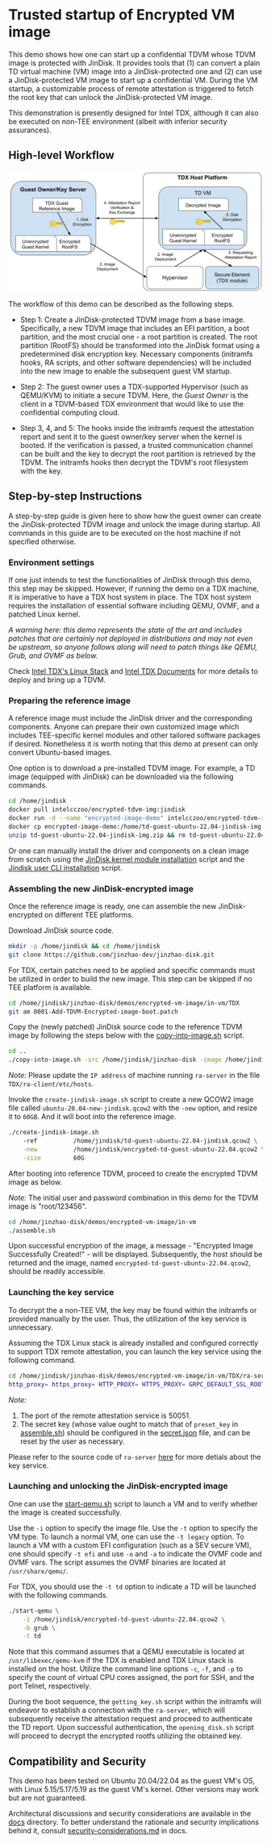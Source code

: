 # Trusted startup of Encrypted VM image

This demo shows how one can start up a confidential TDVM whose TDVM image is protected with JinDisk. It provides tools that (1) can convert a plain TD virtual machine (VM) image into a JinDisk-protected one and (2) can use a JinDisk-protected VM image to start up a confidential VM. During the VM startup, a customizable process of remote attestation is triggered to fetch the root key that can unlock the JinDisk-protected VM image.

This demonstration is presently designed for Intel TDX, although it can also be executed on non-TEE environment (albeit with inferior security assurances).

## High-level Workflow

![](./workflow.jpg)

The workflow of this demo can be described as the following steps.

- Step 1: Create a JinDisk-protected TDVM image from a base image. Specifically, a new TDVM image that includes an EFI partition, a boot partition, and the most crucial one - a root partition is created. The root partition (RootFS) should be transformed into the JinDisk format using a predetermined disk encryption key. Necessary components (initramfs hooks, RA scripts, and other software dependencies) will be included into the new image to enable the subsequent guest VM startup.

- Step 2: The guest owner uses a TDX-supported Hypervisor (such as QEMU/KVM) to initiate a secure TDVM. Here, the *Guest Owner* is the client in a TDVM-based TDX environment that would like to use the confidential computing cloud.

- Step 3, 4, and 5: The hooks inside the initramfs request the attestation report and sent it to the guest owner/key server when the kernel is booted. If the verification is passed, a trusted communication channel can be built and the key to decrypt the root partition is retrieved by the TDVM. The initramfs hooks then decrypt the TDVM's root filesystem with the key.

## Step-by-step Instructions

A step-by-step guide is given here to show how the guest owner can create the JinDisk-protected TDVM image and unlock the image during startup. All commands in this guide are to be executed on the host machine if not specified otherwise.

### Environment settings

If one just intends to test the functionalities of JinDisk through this demo, this step may be skipped. However, if running the demo on a TDX machine, it is imperative to have a TDX host system in place. The TDX host system requires the installation of essential software including QEMU, OVMF, and a patched Linux kernel.

*A warning here: this demo represents the state of the art and includes patches that are certainly not deployed in distributions and may not even be upstream, so anyone follows along will need to patch things like QEMU, Grub, and OVMF as below.*

Check [Intel TDX's Linux Stack](https://cczoo.readthedocs.io/en/latest/TEE/TDX/tdxstack.html) and [Intel TDX Documents](https://cczoo.readthedocs.io/en/latest/TEE/TDX/inteltdx.html) for more details to deploy and bring up a TDVM.


### Preparing the reference image

A reference image must include the JinDisk driver and the corresponding components. 
Anyone can prepare their own customized image which includes TEE-specific kernel modules and other tailored software packages if desired. Nonetheless it is worth noting that this demo at present can only convert Ubuntu-based images.

One option is to download a pre-installed TDVM image.
For example, a TD image (equipped with JinDisk) can be downloaded via the following commands.

```bash
cd /home/jindisk
docker pull intelcczoo/encrypted-tdvm-img:jindisk
docker run -d --name "encrypted-image-demo" intelcczoo/encrypted-tdvm-img:jindisk
docker cp encrypted-image-demo:/home/td-guest-ubuntu-22.04-jindisk-img.zip .
unzip td-guest-ubuntu-22.04-jindisk-img.zip && rm td-guest-ubuntu-22.04-jindisk-img.zip
```

Or one can manually install the driver and components on a clean image from scratch using the [JinDisk kernel module installation](./in-vm/installation-scripts/install-kernel-module.sh) script and the [Jindisk user CLI installation](./in-vm/installation-scripts/install-user-cli.sh) script.


### Assembling the new JinDisk-encrypted image

Once the reference image is ready, one can assemble the new JinDisk-encrypted on different TEE platforms.

Download JinDisk source code.

```bash
mkdir -p /home/jindisk && cd /home/jindisk
git clone https://github.com/jinzhao-dev/jinzhao-disk.git
```

For TDX, certain patches need to be applied and specific commands must be utilized in order to build the new image. This step can be skipped if no TEE platform is available.

```bash
cd /home/jindisk/jinzhao-disk/demos/encrypted-vm-image/in-vm/TDX
git am 0001-Add-TDVM-Encrypted-image-boot.patch
```

Copy the (newly patched) JinDisk source code to the reference TDVM image by following the steps below with the [copy-into-image.sh](./copy-into-image.sh) script.

```bash
cd ..
./copy-into-image.sh -src /home/jindisk/jinzhao-disk -image /home/jindisk/td-guest-ubuntu-22.04-jindisk.qcow2 -dest /home/
```

*Note:* 
Please update the `IP address` of machine running `ra-server` in the file `TDX/ra-client/etc/hosts`.

Invoke the `create-jindisk-image.sh` script to create a new QCOW2 image file called `ubuntu-20.04-new-jindisk.qcow2` with the `-new` option, and resize it to `60GB`. And it will boot into the reference image.

```bash
./create-jindisk-image.sh 
    -ref          /home/jindisk/td-guest-ubuntu-22.04-jindisk.qcow2 \
    -new          /home/jindisk/encrypted-td-guest-ubuntu-22.04.qcow2 \
    -size         60G
```

After booting into reference TDVM, proceed to create the encrypted TDVM image as below. 

*Note:* 
The initial user and password combination in this demo for the TDVM image is "root/123456".

```bash
cd /home/jinzhao-disk/demos/encrypted-vm-image/in-vm
./assemble.sh
```

Upon successful encryption of the image, a message - "Encrypted Image Successfully Created!" - will be displayed. Subsequently, the host should be returned and the image, named `encrypted-td-guest-ubuntu-22.04.qcow2`, should be readily accessible.


### Launching the key service

To decrypt the a non-TEE VM, the key may be found within the initramfs or provided manually by the user. Thus, the utilization of the key service is unnecessary.

Assuming the TDX Linux stack is already installed and configured correctly to support TDX remote attestation, you can launch the key service using the following command.

```bash
cd /home/jindisk/jinzhao-disk/demos/encrypted-vm-image/in-vm/TDX/ra-server
http_proxy= https_proxy= HTTP_PROXY= HTTPS_PROXY= GRPC_DEFAULT_SSL_ROOTS_FILE_PATH=./roots.pem ./ra-server -host=0.0.0.0:50051 -cfg=dynamic_config.json -s=secret.json
```

*Note:*
1. The port of the remote attestation service is 50051.
2. The secret key (whose value ought to match that of `preset_key` in [assemble.sh](./in-vm/assemble.sh)) should be configured in the [secret.json](./in-vm/TDX/ra-server/secret.json) file, and can be reset by the user as necessary.

Please refer to the source code of `ra-server` [here](https://github.com/intel/confidential-computing-zoo/tree/main/cczoo/tdx-encrypted-vfs/get_secret) for more detials about the key service. 


### Launching and unlocking the JinDisk-encrypted image

One can use the [start-qemu.sh](./start-qemu.sh) script to launch a VM and to verify whether the image is created successfully.

Use the `-i` option to specify the image file. 
Use the `-t` option to specify the VM type. To launch a normal VM, one can use the `-t legacy` option. To launch a VM with a custom EFI configuration (such as a SEV secure VM), one should specify `-t efi` and use `-o` and `-a` to indicate the OVMF code and OVMF vars. The script assumes the OVMF binaries are located at `/usr/share/qemu/`.

For TDX, you should use the `-t td` option to indicate a TD will be launched with the following commands.

```bash
./start-qemu \
    -i /home/jindisk/encrypted-td-guest-ubuntu-22.04.qcow2 \
    -b grub \
    -t td
```

Note that this command assumes that a QEMU executable is located at `/usr/libexec/qemu-kvm` if the TDX is enabled and TDX Linux stack is installed on the host.
Utilize the command line options `-c`, `-f`, and `-p` to specify the count of virtual CPU cores assigned, the port for SSH, and the port Telnet, respectively.

During the boot sequence, the `getting_key.sh` script within the initramfs will endeavor to establish a connection with the `ra-server`, which will subsequently receive the attestation request and proceed to authenticate the TD report. Upon successful authentication, the `opening_disk.sh` script will proceed to decrypt the encrypted rootfs utilizing the obtained key.


## Compatibility and Security

This demo has been tested on Ubuntu 20.04/22.04 as the guest VM's OS, with Linux 5.15/5.17/5.19 as the guest VM's kernel. Other versions may work but are not guaranteed.

Architectural discussions and security considerations are available in the [docs](../../docs/) directory. To better understand the rationale and security implications behind it, consult [security-considerations.md](../../docs/security-considerations.md) in docs.
